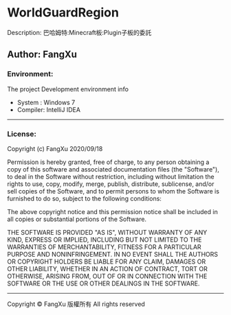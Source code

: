 # WorldGuardRegion
Description: 巴哈姆特:Minecraft板:Plugin子板的委託

Author: FangXu
-------------

### Environment:

The project Development environment info
<ul>
    <li>System  : Windows 7</li>
    <li>Compiler: IntelliJ IDEA</li>
</ul>

-------------

### License:

Copyright (c) FangXu 2020/09/18

Permission is hereby granted, free of charge, to any person obtaining a copy
of this software and associated documentation files (the "Software"), to deal
in the Software without restriction, including without limitation the rights
to use, copy, modify, merge, publish, distribute, sublicense, and/or sell
copies of the Software, and to permit persons to whom the Software is
furnished to do so, subject to the following conditions:

The above copyright notice and this permission notice shall be included in all
copies or substantial portions of the Software.

THE SOFTWARE IS PROVIDED "AS IS", WITHOUT WARRANTY OF ANY KIND, EXPRESS OR
IMPLIED, INCLUDING BUT NOT LIMITED TO THE WARRANTIES OF MERCHANTABILITY,
FITNESS FOR A PARTICULAR PURPOSE AND NONINFRINGEMENT. IN NO EVENT SHALL THE
AUTHORS OR COPYRIGHT HOLDERS BE LIABLE FOR ANY CLAIM, DAMAGES OR OTHER
LIABILITY, WHETHER IN AN ACTION OF CONTRACT, TORT OR OTHERWISE, ARISING FROM,
OUT OF OR IN CONNECTION WITH THE SOFTWARE OR THE USE OR OTHER DEALINGS IN THE
SOFTWARE.

-------------

Copyright ©  FangXu 版權所有 All rights reserved
